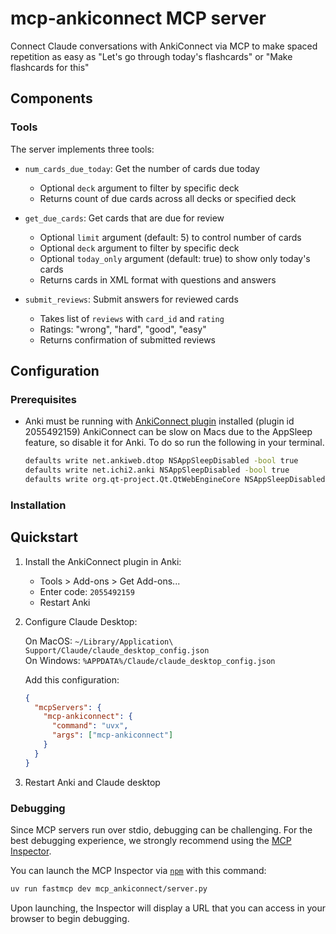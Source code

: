 # mcp-ankiconnect MCP server

Connect Claude conversations with AnkiConnect via MCP to make spaced repetition as easy as "Let's go through today's flashcards" or "Make flashcards for this"

## Components

### Tools

The server implements three tools:

- `num_cards_due_today`: Get the number of cards due today
  - Optional `deck` argument to filter by specific deck
  - Returns count of due cards across all decks or specified deck

- `get_due_cards`: Get cards that are due for review
  - Optional `limit` argument (default: 5) to control number of cards
  - Optional `deck` argument to filter by specific deck
  - Optional `today_only` argument (default: true) to show only today's cards
  - Returns cards in XML format with questions and answers

- `submit_reviews`: Submit answers for reviewed cards
  - Takes list of `reviews` with `card_id` and `rating`
  - Ratings: "wrong", "hard", "good", "easy"
  - Returns confirmation of submitted reviews

## Configuration

### Prerequisites

- Anki must be running with [AnkiConnect plugin](https://ankiweb.net/shared/info/2055492159) installed (plugin id 2055492159)
  AnkiConnect can be slow on Macs due to the AppSleep feature, so disable it for Anki. To do so run the following in your terminal.
  ```bash
  defaults write net.ankiweb.dtop NSAppSleepDisabled -bool true
  defaults write net.ichi2.anki NSAppSleepDisabled -bool true
  defaults write org.qt-project.Qt.QtWebEngineCore NSAppSleepDisabled -bool true
  ```

### Installation

## Quickstart

1. Install the AnkiConnect plugin in Anki:
   - Tools > Add-ons > Get Add-ons...
   - Enter code: `2055492159`
   - Restart Anki

2. Configure Claude Desktop:

   On MacOS: `~/Library/Application\ Support/Claude/claude_desktop_config.json`  
   On Windows: `%APPDATA%/Claude/claude_desktop_config.json`

   Add this configuration:
   ```json
   {
     "mcpServers": {
       "mcp-ankiconnect": {
         "command": "uvx",
         "args": ["mcp-ankiconnect"]
       }
     }
   }
   ```

3. Restart Anki and Claude desktop

### Debugging

Since MCP servers run over stdio, debugging can be challenging. For the best debugging
experience, we strongly recommend using the [MCP Inspector](https://github.com/modelcontextprotocol/inspector).

You can launch the MCP Inspector via [`npm`](https://docs.npmjs.com/downloading-and-installing-node-js-and-npm) with this command:

```bash
uv run fastmcp dev mcp_ankiconnect/server.py
```

Upon launching, the Inspector will display a URL that you can access in your browser to begin debugging.
